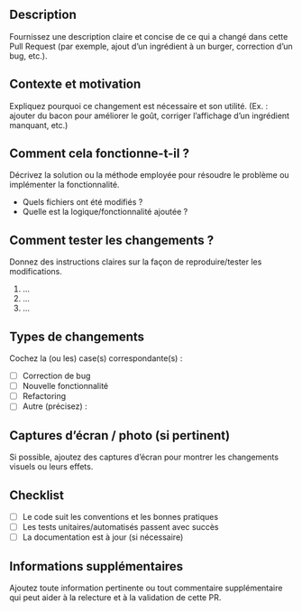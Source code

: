 ## Description
Fournissez une description claire et concise de ce qui a changé dans cette Pull Request (par exemple, ajout d’un ingrédient à un burger, correction d’un bug, etc.).

## Contexte et motivation
Expliquez pourquoi ce changement est nécessaire et son utilité. (Ex. : ajouter du bacon pour améliorer le goût, corriger l’affichage d’un ingrédient manquant, etc.)

## Comment cela fonctionne-t-il ?
Décrivez la solution ou la méthode employée pour résoudre le problème ou implémenter la fonctionnalité.  
- Quels fichiers ont été modifiés ?
- Quelle est la logique/fonctionnalité ajoutée ?

## Comment tester les changements ?
Donnez des instructions claires sur la façon de reproduire/tester les modifications.  
1. ...
2. ...
3. ...

## Types de changements
Cochez la (ou les) case(s) correspondante(s) :
- [ ] Correction de bug
- [ ] Nouvelle fonctionnalité
- [ ] Refactoring
- [ ] Autre (précisez) :

## Captures d’écran / photo (si pertinent)
Si possible, ajoutez des captures d’écran pour montrer les changements visuels ou leurs effets.

## Checklist
- [ ] Le code suit les conventions et les bonnes pratiques
- [ ] Les tests unitaires/automatisés passent avec succès
- [ ] La documentation est à jour (si nécessaire)

## Informations supplémentaires
Ajoutez toute information pertinente ou tout commentaire supplémentaire qui peut aider à la relecture et à la validation de cette PR.

